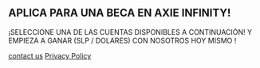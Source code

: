 ## APLICA PARA UNA BECA EN AXIE INFINITY!

¡SELECCIONE UNA DE LAS CUENTAS DISPONIBLES A CONTINUACIÓN! Y EMPIEZA A GANAR (SLP / DOLARES) CON NOSOTROS HOY MISMO !


<center><div id="interact-61ccf9ae0a90d700186dfa52"></div><script>var app_61ccf9ae0a90d700186dfa52;(function(d, t){var s=d.createElement(t),options={"appId":"61ccf9ae0a90d700186dfa52","width":"800","height":"800","async":true,"host":"quiz.tryinteract.com","no_cover":true,"redirect_host":true, "footer":"show"};s.src='https://i.tryinteract.com/embed/app.js';s.onload=s.onreadystatechange=function(){var rs=this.readyState;if(rs)if(rs!='complete')if(rs!='loaded')return;try{app_61ccf9ae0a90d700186dfa52=new InteractApp();app_61ccf9ae0a90d700186dfa52.initialize(options);app_61ccf9ae0a90d700186dfa52.display();}catch(e){}};var scr=d.getElementsByTagName(t)[0],par=scr.parentNode;par.insertBefore(s,scr);})(document,'script');</script></center>


[contact us](https://axie-california-college-mx.my-funnel.com/contact-us/)
[Privacy Policy](https://axie-california-college-mx.my-funnel.com/privacy-policy/)













